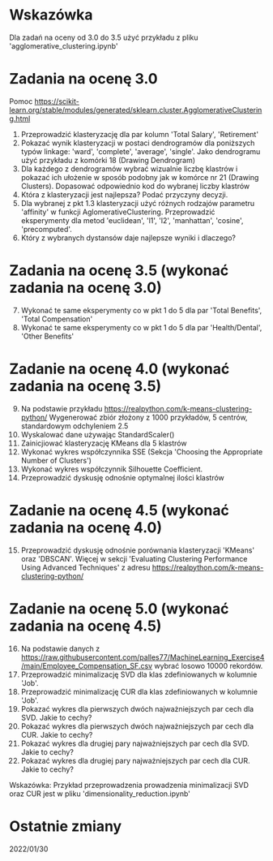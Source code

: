 # Wskazówka 
Dla zadań na oceny od 3.0 do 3.5 użyć przykładu z pliku 'agglomerative_clustering.ipynb'

# Zadania na ocenę 3.0
Pomoc https://scikit-learn.org/stable/modules/generated/sklearn.cluster.AgglomerativeClustering.html
1. Przeprowadzić klasteryzację dla par kolumn 'Total Salary', 'Retirement'
2. Pokazać wynik klasteryzacji w postaci dendrogramów dla poniższych typów linkage: 'ward', 'complete', 'average', 'single'.
     Jako dendrogramu użyć przykładu z komórki 18 (Drawing Dendrogram)
3. Dla każdego z dendrogramów wybrać wizualnie liczbę klastrów i pokazać ich ułożenie w sposób podobny 
     jak w komórce  nr 21 (Drawing Clusters). Dopasować odpowiednio kod do wybranej liczby klastrów
4.  Która z klasteryzacji jest najlepsza? Podać przyczyny decyzji.
5. Dla wybranej z pkt 1.3 klasteryzacji użyć różnych rodzajów parametru 'affinity' w funkcji AglomerativeClustering. Przeprowadzić eksperymenty dla metod 'euclidean', 'l1', 'l2', 'manhattan', 'cosine', 'precomputed'.
6. Który z wybranych dystansów daje najlepsze wyniki i dlaczego?

# Zadania na ocenę 3.5 (wykonać zadania na ocenę 3.0)
7. Wykonać te same eksperymenty co w pkt 1 do 5 dla par 'Total Benefits', 'Total Compensation'
8. Wykonać te same eksperymenty co w pkt 1 do 5 dla par 'Health/Dental', 'Other Benefits'

# Zadanie na ocenę 4.0 (wykonać zadania na ocenę 3.5)
9. Na podstawie przykładu https://realpython.com/k-means-clustering-python/ Wygenerować zbiór złożony z 1000 przykładów, 5 centrów, standardowym odchyleniem 2.5
10. Wyskalować dane używając StandardScaler()
11. Zainicjiować klasteryzację KMeans dla 5 klastrów
12. Wykonać wykres współczynnika SSE (Sekcja 'Choosing the Appropriate Number of Clusters')
13. Wykonać wykres współczynnik Silhouette Coefficient.
14. Przeprowadzić dyskusję odnośnie optymalnej ilości klastrów

# Zadanie na ocenę 4.5 (wykonać zadania na ocenę 4.0)
15. Przeprowadzić dyskusję odnośnie porównania klasteryzacji 'KMeans' oraz 'DBSCAN'.
    Więcej w sekcji 'Evaluating Clustering Performance Using Advanced Techniques' z adresu https://realpython.com/k-means-clustering-python/

# Zadanie na ocenę 5.0 (wykonać zadania na ocenę 4.5)

16. Na podstawie danych z https://raw.githubusercontent.com/palles77/MachineLearning_Exercise4/main/Employee_Compensation_SF.csv
wybrać losowo 10000 rekordów. 
17. Przeprowadzić minimalizację SVD dla klas zdefiniowanych w kolumnie 'Job'. 
18. Przeprowadzić minimalizację CUR dla klas zdefiniowanych w kolumnie 'Job'. 
19. Pokazać wykres dla pierwszych dwóch najważniejszych par cech dla SVD. Jakie to cechy?
20. Pokazać wykres dla pierwszych dwóch najważniejszych par cech dla CUR. Jakie to cechy?
21. Pokazać wykres dla drugiej pary najważniejszych par cech dla SVD. Jakie to cechy?
22. Pokazać wykres dla drugiej pary najważniejszych par cech dla CUR. Jakie to cechy?

Wskazówka: Przykład przeprowadzenia prowadzenia minimalizacji SVD oraz CUR jest w pliku 'dimensionality_reduction.ipynb'

# Ostatnie zmiany
2022/01/30
